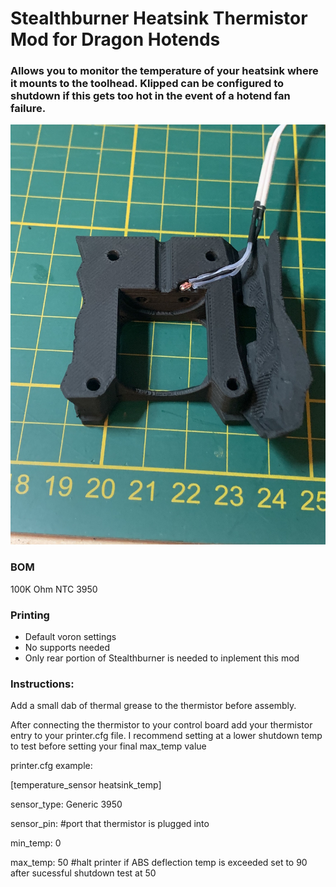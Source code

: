 # Stealthburner Heatsink Thermistor Mod for Dragon Hotends
 ### Allows you to monitor the temperature of your heatsink where it mounts to the toolhead. Klipped can be configured to shutdown if this gets too hot in the event of a hotend fan failure.   

<img src="./Images/thermistor.jpeg" width=600>

### BOM
100K Ohm NTC 3950

### Printing
  * Default voron settings
  * No supports needed
  * Only rear portion of Stealthburner is needed to inplement this mod

### Instructions:
 Add a small dab of thermal grease to the thermistor before assembly. 
 
After connecting the thermistor to your control board add your thermistor entry to your printer.cfg file. I recommend setting at a lower shutdown temp to test before setting your final max_temp value
 
printer.cfg example: 

[temperature_sensor heatsink_temp]

sensor_type: Generic 3950

sensor_pin:      #port that thermistor is plugged into

min_temp: 0

max_temp: 50     #halt printer if ABS deflection temp is exceeded set to 90 after sucessful shutdown test at 50

